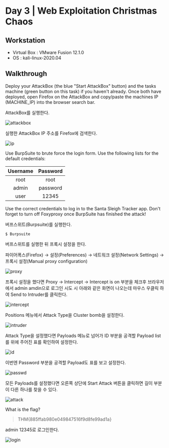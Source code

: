 # Day 3 | Web Exploitation Christmas Chaos

## Workstation
- Virtual Box : VMware Fusion 12.1.0
- OS : kali-linux-2020.04

## Walkthrough
Deploy your AttackBox (the blue "Start AttackBox" button) and the tasks machine (green button on this task) if you haven't already. Once both have deployed, open Firefox on the AttackBox and copy/paste the machines IP (MACHINE_IP) into the browser search bar.

AttackBox를 실행한다.

![attackbox](https://github.com/jasperkim425/Walkthrough/tree/main/TryHackMe/25%20Days%20of%20Cyber%20Security/Day%203/image/attackbox.png)

실행한 AttackBox IP 주소를 Firefox에 검색한다.

![ip](https://github.com/jasperkim425/Walkthrough/tree/main/TryHackMe/25%20Days%20of%20Cyber%20Security/Day%203/image/ip.png)

Use BurpSuite to brute force the login form.  Use the following lists for the default credentials:

|Username|Password|
|:---:|:---:|
|root|root|
|admin|password|
|user|12345|

Use the correct credentials to log in to the Santa Sleigh Tracker app. Don't forget to turn off Foxyproxy once BurpSuite has finished the attack!

버프스위트(Burpsuite)를 실행한다.

```
$ Burpsuite
```

버프스위트를 실행한 뒤 프록시 설정을 한다.

파이어폭스(Firefox) → 설정(Preferences) → 네트워크 설정(Network Settings) → 프록시 설정(Manual proxy configuration)

![proxy](https://github.com/jasperkim425/Walkthrough/tree/main/TryHackMe/25%20Days%20of%20Cyber%20Security/Day%203/image/proxy.png)

프록시 설정을 했다면 Proxy → Intercept → Intercept is on 부분을 체크후 브라우저에서 admin amdin으로 로그인 시도 시 아래와 같은 화면이 나오는데 마우스 우클릭 하여 Send to Intruder를 클릭한다.

![intercept](https://github.com/jasperkim425/Walkthrough/tree/main/TryHackMe/25%20Days%20of%20Cyber%20Security/Day%203/image/intercept.png)

Positions 메뉴에서 Attack Type을 Cluster bomb을 설정한다.

![intruder](https://github.com/jasperkim425/Walkthrough/tree/main/TryHackMe/25%20Days%20of%20Cyber%20Security/Day%203/image/intruder.png)

Attack Type을 설정했다면 Payloads 메뉴로 넘어가 ID 부분을 공격할 Payload list를 위에 주어진 표를 확인하여 설정한다.

![id](https://github.com/jasperkim425/Walkthrough/tree/main/TryHackMe/25%20Days%20of%20Cyber%20Security/Day%203/image/id.png)

이번엔 Password 부분을 공격할 Payload도 표를 보고 설정한다.

![passwd](https://github.com/jasperkim425/Walkthrough/tree/main/TryHackMe/25%20Days%20of%20Cyber%20Security/Day%203/image/passwd.png)

모든 Payloads를 설정했다면 오른쪽 상단에 Start Attack 버튼을 클릭하면 길이 부분이 다른 하나를 찾을 수 있다.

![attack](https://github.com/jasperkim425/Walkthrough/tree/main/TryHackMe/25%20Days%20of%20Cyber%20Security/Day%203/image/attack.png)

What is the flag?

> THM{885ffab980e049847516f9d8fe99ad1a}

admin 12345로 로그인한다.

![login](https://github.com/jasperkim425/Walkthrough/tree/main/TryHackMe/25%20Days%20of%20Cyber%20Security/Day%203/image/login.png)
